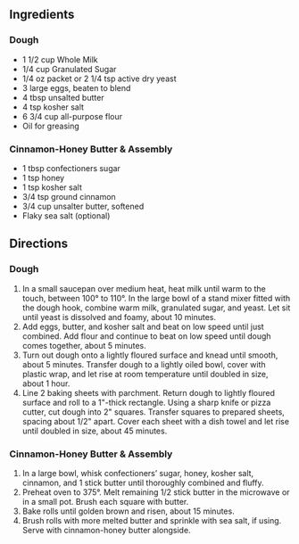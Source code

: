 ## Ingredients
### Dough
- 1 1/2 cup Whole Milk
- 1/4 cup Granulated Sugar
- 1/4 oz packet or 2 1/4 tsp active dry yeast
- 3 large eggs, beaten to blend
- 4 tbsp unsalted butter
- 4 tsp kosher salt
- 6 3/4 cup all-purpose flour
- Oil for greasing

### Cinnamon-Honey Butter & Assembly
- 1 tbsp confectioners sugar
- 1 tsp honey
- 1 tsp kosher salt
- 3/4 tsp ground cinnamon
- 3/4 cup unsalter butter, softened
- Flaky sea salt (optional)

## Directions
### Dough
1. In a small saucepan over medium heat, heat milk until warm to the touch, between 100° to 110°. In the large bowl of a stand mixer fitted with the dough hook, combine warm milk, granulated sugar, and yeast. Let sit until yeast is dissolved and foamy, about 10 minutes.
2. Add eggs, butter, and kosher salt and beat on low speed until just combined. Add flour and continue to beat on low speed until dough comes together, about 5 minutes.
3. Turn out dough onto a lightly floured surface and knead until smooth, about 5 minutes. Transfer dough to a lightly oiled bowl, cover with plastic wrap, and let rise at room temperature until doubled in size, about 1 hour.
4. Line 2 baking sheets with parchment. Return dough to lightly floured surface and roll to a 1"-thick rectangle. Using a sharp knife or pizza cutter, cut dough into 2" squares. Transfer squares to prepared sheets, spacing about 1/2" apart. Cover each sheet with a dish towel and let rise until doubled in size, about 45 minutes.

### Cinnamon-Honey Butter & Assembly
1. In a large bowl, whisk confectioners’ sugar, honey, kosher salt, cinnamon, and 1 stick butter until thoroughly combined and fluffy.
2. Preheat oven to 375°. Melt remaining 1/2 stick butter in the microwave or in a small pot. Brush each square with butter.
3. Bake rolls until golden brown and risen, about 15 minutes.
4. Brush rolls with more melted butter and sprinkle with sea salt, if using. Serve with cinnamon-honey butter alongside.